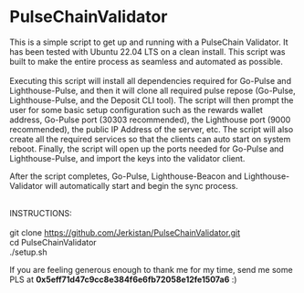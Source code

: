 # PulseChainValidator

This is a simple script to get up and running with a PulseChain Validator.  It has been tested with Ubuntu 22.04 LTS on a clean install.  This script was built to make the entire process as seamless and automated as possible.  
<br>
Executing this script will install all dependencies required for Go-Pulse and Lighthouse-Pulse, and then it will clone all required pulse repose (Go-Pulse, Lighthouse-Pulse, and the Deposit CLI tool).  The script will then prompt the user for some basic setup configuration such as the rewards wallet address, Go-Pulse port (30303 recommended), the Lighthouse port (9000 recommended), the public IP Address of the server, etc.  The script will also create all the required services so that the clients can auto start on system reboot. Finally, the script will open up the ports needed for Go-Pulse and Lighthouse-Pulse, and import the keys into the validator client.
<br>

After the script completes, Go-Pulse, Lighthouse-Beacon and Lighthouse-Validator will automatically start and begin the sync process.
<br>
<br>

INSTRUCTIONS:
<br>
<br>
git clone https://github.com/Jerkistan/PulseChainValidator.git
<br>
cd PulseChainValidator
<br>
./setup.sh
<br>


If you are feeling generous enough to thank me for my time, send me some PLS at <b>0x5eff71d47c9cc8e384f6e6fb72058e12fe1507a6</b> :)
